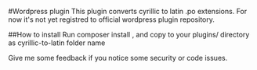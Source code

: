 #Wordpress plugin
This plugin converts cyrillic to latin .po extensions.
For now it's not yet registred to official wordpress plugin repository.

##How to install
Run composer install , and copy to your plugins/ directory as cyrillic-to-latin folder name

Give me some feedback if you notice some security or code issues.
